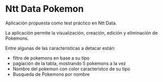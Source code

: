 # Ntt Data Pokemon

Aplicación propuesta como test práctico en Ntt Data.

La aplicación permite la visualización, creación, edición y eliminación de Pokemons.

Entre algunas de las características a detacar están:

- filtro de pokemons en base a su tipo
- pagiación de la tabla, mostrando 5 pokemons a la vez
- Nombre del pokemon con color característco de su tipo
- Busqueda de Pokemons por nombre
